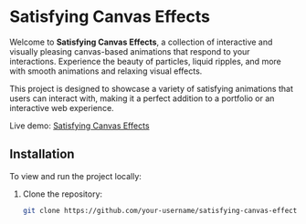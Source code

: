 # Satisfying Canvas Effects

Welcome to **Satisfying Canvas Effects**, a collection of interactive and visually pleasing canvas-based animations that respond to your interactions. Experience the beauty of particles, liquid ripples, and more with smooth animations and relaxing visual effects.

This project is designed to showcase a variety of satisfying animations that users can interact with, making it a perfect addition to a portfolio or an interactive web experience.

Live demo: [Satisfying Canvas Effects](https://vikumkarunathilake.github.io/satisfying-canvas-effects/)

## Installation

To view and run the project locally:

1. Clone the repository:

   ```bash
   git clone https://github.com/your-username/satisfying-canvas-effects.git
    ```
